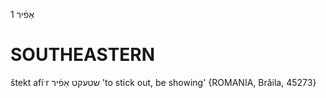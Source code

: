 אַפֿיר 1

SOUTHEASTERN
==============

štekt afíˑr  שטעקט אַפֿיר 'to stick out, be showing' {ROMANIA, Brăila, 45273}
